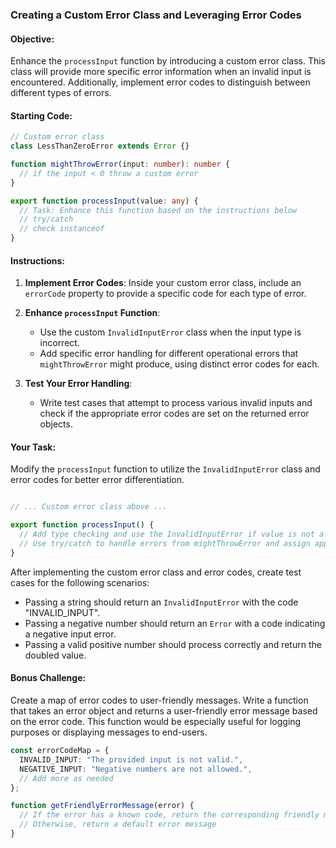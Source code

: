 ### Creating a Custom Error Class and Leveraging Error Codes

#### Objective:

Enhance the `processInput` function by introducing a custom error class. This class will provide more specific error information when an invalid input is encountered. Additionally, implement error codes to distinguish between different types of errors.

#### Starting Code:

```typescript
// Custom error class
class LessThanZeroError extends Error {}

function mightThrowError(input: number): number {
  // if the input < 0 throw a custom error
}

export function processInput(value: any) {
  // Task: Enhance this function based on the instructions below
  // try/catch
  // check instanceof
}
```

#### Instructions:

1. **Implement Error Codes**: Inside your custom error class, include an `errorCode` property to provide a specific code for each type of error.

2. **Enhance `processInput` Function**:

   - Use the custom `InvalidInputError` class when the input type is incorrect.
   - Add specific error handling for different operational errors that `mightThrowError` might produce, using distinct error codes for each.

3. **Test Your Error Handling**:
   - Write test cases that attempt to process various invalid inputs and check if the appropriate error codes are set on the returned error objects.

#### Your Task:

Modify the `processInput` function to utilize the `InvalidInputError` class and error codes for better error differentiation.

```typescript

// ... Custom error class above ...

export function processInput() {
  // Add type checking and use the InvalidInputError if value is not a number
  // Use try/catch to handle errors from mightThrowError and assign appropriate error codes
}
```

After implementing the custom error class and error codes, create test cases for the following scenarios:

- Passing a string should return an `InvalidInputError` with the code "INVALID_INPUT".
- Passing a negative number should return an `Error` with a code indicating a negative input error.
- Passing a valid positive number should process correctly and return the doubled value.

#### Bonus Challenge:

Create a map of error codes to user-friendly messages. Write a function that takes an error object and returns a user-friendly error message based on the error code. This function would be especially useful for logging purposes or displaying messages to end-users.

```typescript
const errorCodeMap = {
  INVALID_INPUT: "The provided input is not valid.",
  NEGATIVE_INPUT: "Negative numbers are not allowed.",
  // Add more as needed
};

function getFriendlyErrorMessage(error) {
  // If the error has a known code, return the corresponding friendly message
  // Otherwise, return a default error message
}
```
